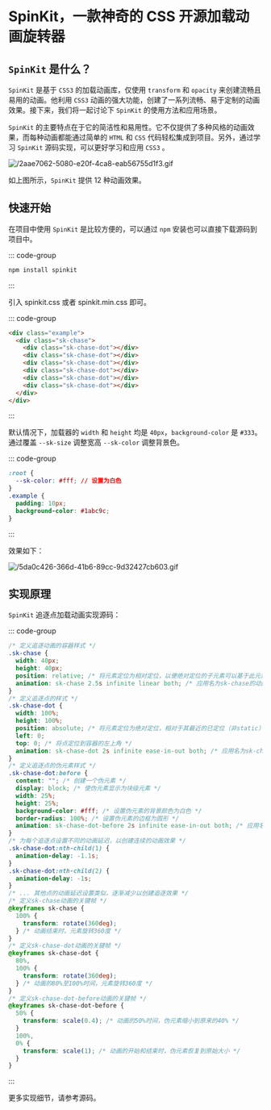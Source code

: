# SpinKit，一款神奇的 CSS 开源加载动画旋转器

<article-info/>

<link-tag :linkList="[{ linkType: 'git', linkText:'SpinKit.js',linkUrl:'https://github.com/tobiasahlin/SpinKit'},{ linkText:'SpinKit.js 官网',linkUrl:'https://tobiasahlin.com/spinkit/'}]" />

## `SpinKit` 是什么？

`SpinKit` 是基于 `CSS3` 的加载动画库，仅使用 `transform` 和 `opacity` 来创建流畅且易用的动画。他利用 `CSS3` 动画的强大功能，创建了一系列流畅、易于定制的动画效果。接下来，我们将一起讨论下 `SpinKit` 的使用方法和应用场景。

`SpinKit` 的主要特点在于它的简洁性和易用性。它不仅提供了多种风格的动画效果，而每种动画都能通过简单的 `HTML` 和 `CSS` 代码轻松集成到项目。另外，通过学习 `SpinKit` 源码实现，可以更好学习和应用 `CSS3` 。

![/2aae7062-5080-e20f-4ca8-eab56755d1f3.gif](/2aae7062-5080-e20f-4ca8-eab56755d1f3.gif)

如上图所示，`SpinKit` 提供 12 种动画效果。

## 快速开始

在项目中使用 `SpinKit` 是比较方便的，可以通过 `npm` 安装也可以直接下载源码到项目中。

::: code-group

```bash [npm]
npm install spinkit
```

:::

引入 spinkit.css 或者 spinkit.min.css 即可。

::: code-group

```html
<div class="example">
  <div class="sk-chase">
    <div class="sk-chase-dot"></div>
    <div class="sk-chase-dot"></div>
    <div class="sk-chase-dot"></div>
    <div class="sk-chase-dot"></div>
    <div class="sk-chase-dot"></div>
    <div class="sk-chase-dot"></div>
  </div>
</div>
```

:::

默认情况下，加载器的 `width` 和 `height` 均是 `40px`，`background-color` 是 `#333`。通过覆盖 `--sk-size` 调整宽高 `--sk-color` 调整背景色。

::: code-group

```css
:root {
  --sk-color: #fff; // 设置为白色
}
.example {
  padding: 10px;
  background-color: #1abc9c;
}
```

:::

效果如下：

![/5da0c426-366d-41b6-89cc-9d32427cb603.gif](/5da0c426-366d-41b6-89cc-9d32427cb603.gif)

## 实现原理

`SpinKit` 追逐点加载动画实现源码：

::: code-group

```css
/* 定义追逐动画的容器样式 */
.sk-chase {
  width: 40px;
  height: 40px;
  position: relative; /* 将元素定位为相对定位，以便绝对定位的子元素可以基于此元素定位 */
  animation: sk-chase 2.5s infinite linear both; /* 应用名为sk-chase的动画，持续2.5秒，无限循环，线性时间函数，动画前后状态都保留 */
}
/* 定义追逐点的样式 */
.sk-chase-dot {
  width: 100%;
  height: 100%;
  position: absolute; /* 将元素定位为绝对定位，相对于其最近的已定位（非static）祖先元素定位 */
  left: 0;
  top: 0; /* 将点定位到容器的左上角 */
  animation: sk-chase-dot 2s infinite ease-in-out both; /* 应用名为sk-chase-dot的动画，持续2秒，无限循环，ease-in-out时间函数，动画前后状态都保留 */
}
/* 定义追逐点的伪元素样式 */
.sk-chase-dot:before {
  content: ""; /* 创建一个伪元素 */
  display: block; /* 使伪元素显示为块级元素 */
  width: 25%;
  height: 25%;
  background-color: #fff; /* 设置伪元素的背景颜色为白色 */
  border-radius: 100%; /* 设置伪元素的边框为圆形 */
  animation: sk-chase-dot-before 2s infinite ease-in-out both; /* 应用名为sk-chase-dot-before的动画，持续2秒，无限循环，ease-in-out时间函数，动画前后状态都保留 */
}
/* 为每个追逐点设置不同的动画延迟，以创建连续的动画效果 */
.sk-chase-dot:nth-child(1) {
  animation-delay: -1.1s;
}
.sk-chase-dot:nth-child(2) {
  animation-delay: -1s;
}
/* ... 其他点的动画延迟设置类似，逐渐减少以创建追逐效果 */
/* 定义sk-chase动画的关键帧 */
@keyframes sk-chase {
  100% {
    transform: rotate(360deg);
  } /* 动画结束时，元素旋转360度 */
}
/* 定义sk-chase-dot动画的关键帧 */
@keyframes sk-chase-dot {
  80%,
  100% {
    transform: rotate(360deg);
  } /* 动画的80%至100%时间，元素旋转360度 */
}
/* 定义sk-chase-dot-before动画的关键帧 */
@keyframes sk-chase-dot-before {
  50% {
    transform: scale(0.4); /* 动画的50%时间，伪元素缩小到原来的40% */
  }
  100%,
  0% {
    transform: scale(1); /* 动画的开始和结束时，伪元素恢复到原始大小 */
  }
}
```

:::

更多实现细节，请参考源码。
